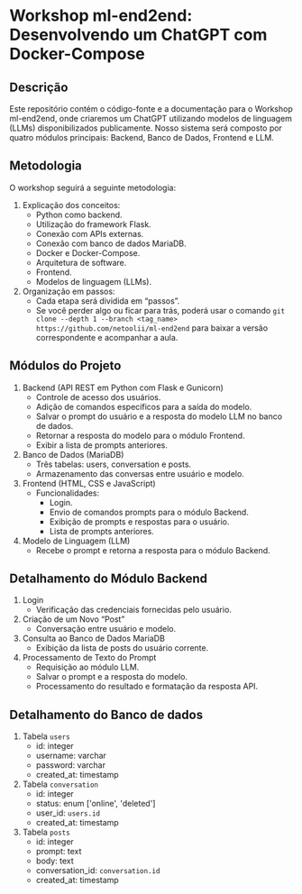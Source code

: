 # Workshop ml-end2end: Desenvolvendo um ChatGPT com Docker-Compose
## Descrição
Este repositório contém o código-fonte e a documentação para o Workshop ml-end2end, onde criaremos um ChatGPT utilizando modelos de linguagem (LLMs) disponibilizados publicamente. Nosso sistema será composto por quatro módulos principais: Backend, Banco de Dados, Frontend e LLM.

## Metodologia
O workshop seguirá a seguinte metodologia:

1. Explicação dos conceitos:
    - Python como backend.
    - Utilização do framework Flask.
    - Conexão com APIs externas.
    - Conexão com banco de dados MariaDB.
    - Docker e Docker-Compose.
    - Arquitetura de software.
    - Frontend.
    - Modelos de linguagem (LLMs).
2. Organização em passos:
    - Cada etapa será dividida em “passos”.
    - Se você perder algo ou ficar para trás, poderá usar o comando `git clone --depth 1 --branch <tag_name> https://github.com/netoolii/ml-end2end` para baixar a versão correspondente e acompanhar a aula.
## Módulos do Projeto
1. Backend (API REST em Python com Flask e Gunicorn)
    - Controle de acesso dos usuários.
    - Adição de comandos específicos para a saída do modelo.
    - Salvar o prompt do usuário e a resposta do modelo LLM no banco de dados.
    - Retornar a resposta do modelo para o módulo Frontend.
    - Exibir a lista de prompts anteriores.
2. Banco de Dados (MariaDB)
    - Três tabelas: users, conversation e posts.
    - Armazenamento das conversas entre usuário e modelo.
3.  Frontend (HTML, CSS e JavaScript)
    - Funcionalidades:
        - Login.
        - Envio de comandos prompts para o módulo Backend.
        - Exibição de prompts e respostas para o usuário.
        - Lista de prompts anteriores.
4. Modelo de Linguagem (LLM)
    - Recebe o prompt e retorna a resposta para o módulo Backend.

## Detalhamento do Módulo Backend
1. Login
    - Verificação das credenciais fornecidas pelo usuário.
2. Criação de um Novo “Post”
    - Conversação entre usuário e modelo.
3. Consulta ao Banco de Dados MariaDB
    - Exibição da lista de posts do usuário corrente.
4. Processamento de Texto do Prompt
    - Requisição ao módulo LLM.
    - Salvar o prompt e a resposta do modelo.
    - Processamento do resultado e formatação da resposta API.

## Detalhamento do Banco de dados

1. Tabela `users`
    - id: integer
    - username: varchar
    - password: varchar
    - created_at: timestamp
2. Tabela `conversation`
    - id: integer
    - status: enum ['online', 'deleted']
    - user_id: `users.id`
    - created_at: timestamp
3. Tabela `posts`
    - id: integer
    - prompt: text
    - body: text
    - conversation_id: `conversation.id`
    - created_at: timestamp
